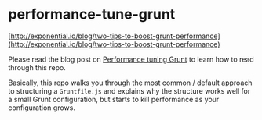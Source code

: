 performance-tune-grunt
======================

[http://exponential.io/blog/two-tips-to-boost-grunt-performance](http://exponential.io/blog/two-tips-to-boost-grunt-performance)

Please read the blog post on 
[Performance tuning Grunt](http://exponential.io/blog/two-tips-to-boost-grunt-performance)
to learn how to read through this repo.

Basically, this repo walks you through the most common / default approach to 
structuring a `Gruntfile.js` and explains why the structure works well for
a small Grunt configuration, but starts to kill performance as your 
configuration grows.

